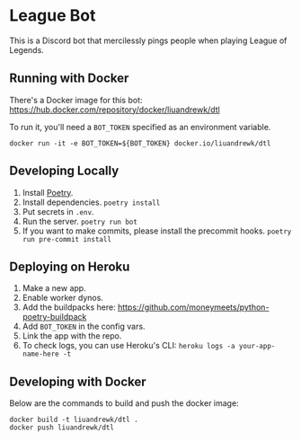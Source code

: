 # League Bot

This is a Discord bot that mercilessly pings people when playing League of
Legends.

## Running with Docker

There's a Docker image for this bot:
https://hub.docker.com/repository/docker/liuandrewk/dtl

To run it, you'll need a `BOT_TOKEN` specified as an environment variable.

```shell
docker run -it -e BOT_TOKEN=${BOT_TOKEN} docker.io/liuandrewk/dtl
```

## Developing Locally

1. Install [Poetry](https://python-poetry.org/).
2. Install dependencies. `poetry install`
3. Put secrets in `.env`.
4. Run the server. `poetry run bot`
5. If you want to make commits, please install the precommit hooks.
   `poetry run pre-commit install`

## Deploying on Heroku

1. Make a new app.
2. Enable worker dynos.
3. Add the buildpacks here: https://github.com/moneymeets/python-poetry-buildpack
4. Add `BOT_TOKEN` in the config vars.
5. Link the app with the repo.
6. To check logs, you can use Heroku's CLI: `heroku logs -a your-app-name-here -t`

## Developing with Docker

Below are the commands to build and push the docker image:

```shell
docker build -t liuandrewk/dtl .
docker push liuandrewk/dtl
```
